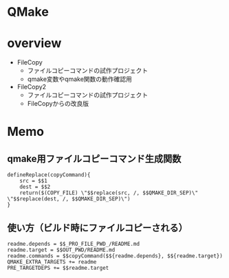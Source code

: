 # QMake

# overview

- FileCopy
    - ファイルコピーコマンドの試作プロジェクト
    - qmake変数やqmake関数の動作確認用
- FileCopy2
    - ファイルコピーコマンドの試作プロジェクト
    - FileCopyからの改良版

# Memo

## qmake用ファイルコピーコマンド生成関数

```
defineReplace(copyCommand){
    src = $$1
    dest = $$2
    return($(COPY_FILE) \"$$replace(src, /, $$QMAKE_DIR_SEP)\" \"$$replace(dest, /, $$QMAKE_DIR_SEP)\")
}
```

## 使い方（ビルド時にファイルコピーされる）

```
readme.depends = $$_PRO_FILE_PWD_/README.md
readme.target = $$OUT_PWD/README.md
readme.commands = $$copyCommand($${readme.depends}, $${readme.target})
QMAKE_EXTRA_TARGETS += readme
PRE_TARGETDEPS += $$readme.target
```
